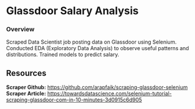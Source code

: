 # Glassdoor Salary Analysis
### Overview
Scraped Data Scientist job posting data on Glassdoor using Selenium. Conducted EDA (Exploratory Data Analysis) to observe useful patterns and distributions. Trained models to predict salary.

## Resources
**Scraper Github:** https://github.com/arapfaik/scraping-glassdoor-selenium  
**Scraper Article:** https://towardsdatascience.com/selenium-tutorial-scraping-glassdoor-com-in-10-minutes-3d0915c6d905  
